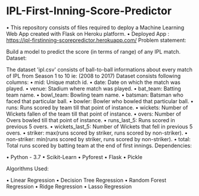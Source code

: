 # IPL-First-Inning-Score-Predictor
• This repository consists of files required to deploy a Machine Learning Web App created with Flask on Heroku platform.
• Deployed App :   https://ipl-firstinning-scorepredictor.herokuapp.com/
Problem statement:

Build a model to predict the score (in terms of range) of any IPL match.
Dataset:

The dataset 'ipl.csv' consists of ball-to-ball informations about every match of IPL from Season 1 to 10 ie: (2008 to 2017)
Dataset consists following columns:
• mid: Unique match id.
• date: Date on which the match was played.
• venue: Stadium where match was played.
• bat_team: Batting team name.
• bowl_team: Bowling team name.
• batsman: Batsman who faced that particular ball.
• bowler: Bowler who bowled that particular ball.
• runs: Runs scored by team till that point of instance.
• wickets: Number of Wickets fallen of the team till that point of instance.
• overs: Number of Overs bowled till that point of instance.
• runs_last_5: Runs scored in previous 5 overs.
• wickets_last_5: Number of Wickets that fell in previous 5 overs.
• striker: max(runs scored by striker, runs scored by non-striker).
• non-striker: min(runs scored by striker, runs scored by non-striker).
• total: Total runs scored by batting team at the end of first innings.
Dependencies:

• Python - 3.7
• Scikit-Learn
• Pyforest
• Flask
• Pickle

Algorithms Used:

• Linear Regression
• Decision Tree Regression
• Random Forest Regression
• Ridge Regression
• Lasso Regression


